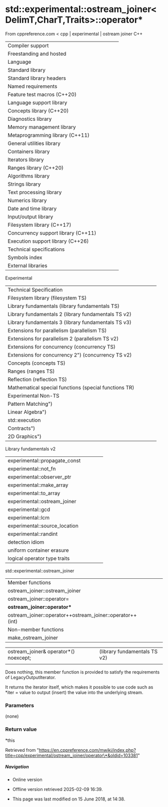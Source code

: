 # std::experimental::ostream_joiner<DelimT,CharT,Traits>::operator\*

From cppreference.com
< cpp‎ | experimental‎ | ostream joiner
C++

|  |  |  |  |  |
| --- | --- | --- | --- | --- |
| Compiler support | | | | |
| Freestanding and hosted | | | | |
| Language | | | | |
| Standard library | | | | |
| Standard library headers | | | | |
| Named requirements | | | | |
| Feature test macros (C++20) | | | | |
| Language support library | | | | |
| Concepts library (C++20) | | | | |
| Diagnostics library | | | | |
| Memory management library | | | | |
| Metaprogramming library (C++11) | | | | |
| General utilities library | | | | |
| Containers library | | | | |
| Iterators library | | | | |
| Ranges library (C++20) | | | | |
| Algorithms library | | | | |
| Strings library | | | | |
| Text processing library | | | | |
| Numerics library | | | | |
| Date and time library | | | | |
| Input/output library | | | | |
| Filesystem library (C++17) | | | | |
| Concurrency support library (C++11) | | | | |
| Execution support library (C++26) | | | | |
| Technical specifications | | | | |
| Symbols index | | | | |
| External libraries | | | | |

Experimental

|  |  |  |  |  |
| --- | --- | --- | --- | --- |
| Technical Specification | | | | |
| Filesystem library (filesystem TS) | | | | |
| Library fundamentals (library fundamentals TS) | | | | |
| Library fundamentals 2 (library fundamentals TS v2) | | | | |
| Library fundamentals 3 (library fundamentals TS v3) | | | | |
| Extensions for parallelism (parallelism TS) | | | | |
| Extensions for parallelism 2 (parallelism TS v2) | | | | |
| Extensions for concurrency (concurrency TS) | | | | |
| Extensions for concurrency 2") (concurrency TS v2) | | | | |
| Concepts (concepts TS) | | | | |
| Ranges (ranges TS) | | | | |
| Reflection (reflection TS) | | | | |
| Mathematical special functions (special functions TR) | | | | |
| Experimental Non-TS | | | | |
| Pattern Matching") | | | | |
| Linear Algebra") | | | | |
| std::execution | | | | |
| Contracts") | | | | |
| 2D Graphics") | | | | |

Library fundamentals v2

|  |  |  |  |  |
| --- | --- | --- | --- | --- |
| experimental::propagate_const | | | | |
| experimental::not_fn | | | | |
| experimental::observer_ptr | | | | |
| experimental::make_array | | | | |
| experimental::to_array | | | | |
| experimental::ostream_joiner | | | | |
| experimental::gcd | | | | |
| experimental::lcm | | | | |
| experimental::source_location | | | | |
| experimental::randint | | | | |
| detection idiom | | | | |
| uniform container erasure | | | | |
| logical operator type traits | | | | |

std::experimental::ostream_joiner

|  |  |  |  |  |
| --- | --- | --- | --- | --- |
| Member functions | | | | |
| ostream_joiner::ostream_joiner | | | | |
| ostream_joiner::operator= | | | | |
| ****ostream_joiner::operator\***** | | | | |
| ostream_joiner::operator++ostream_joiner::operator++(int) | | | | |
| Non-member functions | | | | |
| make_ostream_joiner | | | | |

|  |  |  |
| --- | --- | --- |
| ostream_joiner& operator\*() noexcept; |  | (library fundamentals TS v2) |
|  |  |  |

Does nothing, this member function is provided to satisfy the requirements of LegacyOutputIterator.

It returns the iterator itself, which makes it possible to use code such as \*iter = value to output (insert) the value into the underlying stream.

### Parameters

(none)

### Return value

\*this

Retrieved from "https://en.cppreference.com/mwiki/index.php?title=cpp/experimental/ostream_joiner/operator\*&oldid=103381"

##### Navigation

- Online version
- Offline version retrieved 2025-02-09 16:39.

- This page was last modified on 15 June 2018, at 14:38.